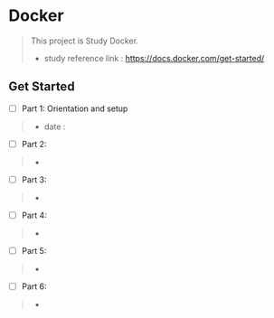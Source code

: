 # Docker
  > This project is Study Docker.
  > - study reference link : https://docs.docker.com/get-started/

## Get Started
 - [ ] Part 1: Orientation and setup
  > - date : 
 - [ ] Part 2:
  > - 
 - [ ] Part 3:
  > - 
 - [ ] Part 4:
  > - 
 - [ ] Part 5:
  > - 
 - [ ] Part 6:
  > - 

